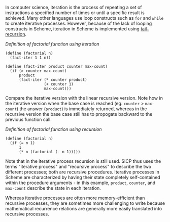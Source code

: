 In computer science, iteration is the process of repeating a set of instructions a specified number of times or until a specific result is achieved. Many other languages use loop constructs such as `for` and `while` to create iterative processes. However, because of the lack of looping constructs in Scheme, iteration in Scheme is implemented using [tail-recursion](wiki:recursion).

*Definition of factorial function using iteration*

    (define (factorial n)
      (fact-iter 1 1 n))

    (define (fact-iter product counter max-count)
      (if (> counter max-count)
          product
          (fact-iter (* counter product)
                     (+ counter 1)
                     max-count)))

Compare the iterative version with the linear recursive version. Note how in the iterative version when the base case is reached (eg. `counter` > `max-count`) the answer (`product`) is immediately returned, whereas in the recursive version the base case still has to propogate backward to the previous function call.

*Definition of factorial function using recursion*

    (define (factorial n)
      (if (= n 1)
          1
          (* n (factorial (- n 1)))))

Note that in the iterative process recursion is still used. SICP thus uses the terms "iterative process" and "recursive process" to describe the two different processes; both are recursive procedures. Iterative processes in Scheme are characterized by having their state completely self-contained within the procedure arguments - in this example, `product`, `counter`, and `max-count` describe the state in each iteration. 

Whereas iterative processes are often more memory-efficient than recursive processes, they are sometimes more challenging to write because mathematical recurrence relations are generally more easily translated into recursive processes. 